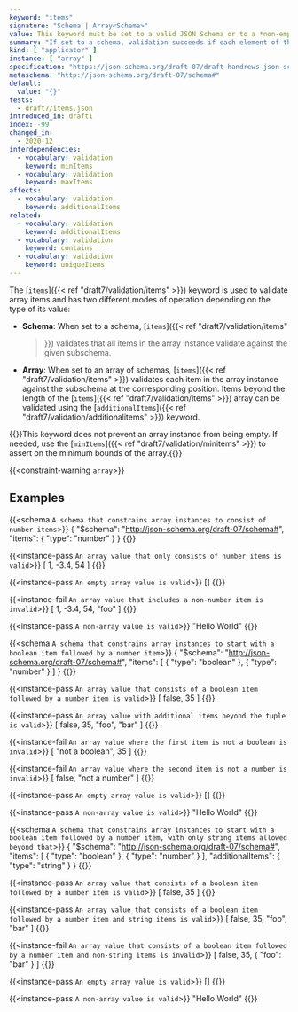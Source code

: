 ```yaml
---
keyword: "items"
signature: "Schema | Array<Schema>"
value: This keyword must be set to a valid JSON Schema or to a *non-empty* array, where each item is a valid JSON Schema
summary: "If set to a schema, validation succeeds if each element of the instance validates against it, otherwise validation succeeds if each element of the instance validates against the schema at the same position, if any"
kind: [ "applicator" ]
instance: [ "array" ]
specification: "https://json-schema.org/draft-07/draft-handrews-json-schema-validation-01#rfc.section.6.4.1"
metaschema: "http://json-schema.org/draft-07/schema#"
default:
  value: "{}"
tests:
  - draft7/items.json
introduced_in: draft1
index: -99
changed_in:
  - 2020-12
interdependencies:
  - vocabulary: validation
    keyword: minItems
  - vocabulary: validation
    keyword: maxItems
affects:
  - vocabulary: validation
    keyword: additionalItems
related:
  - vocabulary: validation
    keyword: additionalItems
  - vocabulary: validation
    keyword: contains
  - vocabulary: validation
    keyword: uniqueItems
---
```


The [`items`]({{< ref "draft7/validation/items" >}}) keyword is used to
validate array items and has two different modes of operation depending on the
type of its value:

- **Schema**: When set to a schema, [`items`]({{< ref "draft7/validation/items"
  >}}) validates that all items in the array instance validate against the
  given subschema.

- **Array**: When set to an array of schemas, [`items`]({{< ref
  "draft7/validation/items" >}}) validates each item in the array instance
  against the subschema at the corresponding position. Items beyond the length
  of the [`items`]({{< ref "draft7/validation/items" >}}) array can be
  validated using the [`additionalItems`]({{< ref
  "draft7/validation/additionalitems" >}}) keyword.

{{<common-pitfall>}}This keyword does not prevent an array instance from being
empty. If needed, use the [`minItems`]({{< ref "draft7/validation/minitems" >}}) to assert on the minimum bounds of the array.{{</common-pitfall>}}

{{<constraint-warning `array`>}}

## Examples

{{<schema `A schema that constrains array instances to consist of number items`>}}
{
  "$schema": "http://json-schema.org/draft-07/schema#",
  "items": { "type": "number" }
}
{{</schema>}}

{{<instance-pass `An array value that only consists of number items is valid`>}}
[ 1, -3.4, 54 ]
{{</instance-pass>}}

{{<instance-pass `An empty array value is valid`>}}
[]
{{</instance-pass>}}

{{<instance-fail `An array value that includes a non-number item is invalid`>}}
[ 1, -3.4, 54, "foo" ]
{{</instance-fail>}}

{{<instance-pass `A non-array value is valid`>}}
"Hello World"
{{</instance-pass>}}

{{<schema `A schema that constrains array instances to start with a boolean item followed by a number item`>}}
{
  "$schema": "http://json-schema.org/draft-07/schema#",
  "items": [ { "type": "boolean" }, { "type": "number" } ]
}
{{</schema>}}

{{<instance-pass `An array value that consists of a boolean item followed by a number item is valid`>}}
[ false, 35 ]
{{</instance-pass>}}

{{<instance-pass `An array value with additional items beyond the tuple is valid`>}}
[ false, 35, "foo", "bar" ]
{{</instance-pass>}}

{{<instance-fail `An array value where the first item is not a boolean is invalid`>}}
[ "not a boolean", 35 ]
{{</instance-fail>}}

{{<instance-fail `An array value where the second item is not a number is invalid`>}}
[ false, "not a number" ]
{{</instance-fail>}}

{{<instance-pass `An empty array value is valid`>}}
[]
{{</instance-pass>}}

{{<instance-pass `A non-array value is valid`>}}
"Hello World"
{{</instance-pass>}}

{{<schema `A schema that constrains array instances to start with a boolean item followed by a number item, with only string items allowed beyond that`>}}
{
  "$schema": "http://json-schema.org/draft-07/schema#",
  "items": [ { "type": "boolean" }, { "type": "number" } ],
  "additionalItems": { "type": "string" }
}
{{</schema>}}

{{<instance-pass `An array value that consists of a boolean item followed by a number item is valid`>}}
[ false, 35 ]
{{</instance-pass>}}

{{<instance-pass `An array value that consists of a boolean item followed by a number item and string items is valid`>}}
[ false, 35, "foo", "bar" ]
{{</instance-pass>}}

{{<instance-fail `An array value that consists of a boolean item followed by a number item and non-string items is invalid`>}}
[ false, 35, { "foo": "bar" } ]
{{</instance-fail>}}

{{<instance-pass `An empty array value is valid`>}}
[]
{{</instance-pass>}}

{{<instance-pass `A non-array value is valid`>}}
"Hello World"
{{</instance-pass>}}
